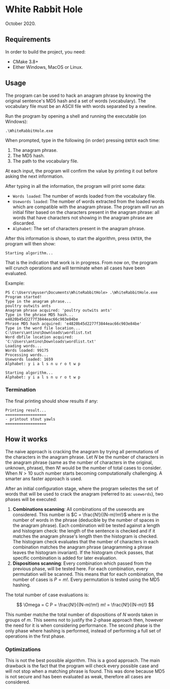 # White Rabbit Hole
October 2020.

## Requirements
In order to build the project, you need:

- CMake 3.8+
- Either Windows, MacOS or Linux.

## Usage
The program can be used to hack an anagram phrase by knowing the original sentence's MD5 hash and a set of words (vocabulary). The vocabulary file must be an ASCII file with words separated by a newline.

Run the program by opening a shell and running the executable (on Windows):

```
.\WhiteRabbitHole.exe
```

When prompted, type in the following (in order) pressing `ENTER` each time:

1. The anagram phrase.
2. The MD5 hash.
3. The path to the vocabulary file.

At each input, the program will confirm the value by printing it out before asking the next information.

After typing in all the information, the program will print some data:

- `Words loaded`: The number of words loaded from the vocabulary file.
- `Usewords loaded`: The number of words extracted from the loaded words which are compatible with the anagram phrase. The program will run an initial filter based on the characters present in the anagram phrase: all words that have characters not showing in the anagram phrase are discarded.
- `Alphabet`: The set of characters present in the anagram phrase.

After this information is shown, to start the algorithm, press `ENTER`, the program will then show:

```
Starting algorithm...
```

That is the indication that work is in progress. From now on, the program will crunch operations and will terminate when all cases have been evaluated.

Example:

```
PS C:\Users\myuser\Documents\WhiteRabbitHole> .\WhiteRabbitHole.exe
Program started!
Type in the anagram phrase...
poultry outwits ants
Anagram phrase acquired: 'poultry outwits ants'
Type in the phrase MD5 hash...
e4820b45d2277f3844eac66c903e84be
Phrase MD5 hash acquired: 'e4820b45d2277f3844eac66c903e84be'
Type in the word file location...
C:\Users\antino\Downloads\wordlist.txt
Word dbfile location acquired: 'C:\Users\antino\Downloads\wordlist.txt'
Loading words...
Words loaded: 99175
Processing words...
Usewords loaded: 1659
Alphabet: y i a l s n u r o t w p

Starting algorithm...
Alphabet: y i a l s n u r o t w p
```

### Termination
The final printing should show results if any:

```
Printing result...
==================
- printout stout yawls
==================
```

## How it works
The naive approach is cracking the anagram by trying all permutations of the characters in the anagram phrase. Let $N$ be the number of characters in the anagram phrase (same as the number of characters in the original, unknown, phrase), then $N!$ would be the number of total cases to consider. When $N > 10$ such number starts becoming computationally challenging. A smarter ans faster approach is used.

After an initial configuration stage, where the program selectes the set of words that will be used to crack the anagram (referred to as: `usewords`), two phases will be executed:

1. **Combinations scanning**: All combinations of the usewords are considered. This number is $C = \frac{N!}{(N-m)!m!}$ where $m$ is the number of words in the phrase (deducible by the number of spaces in the anagram phrase). Each combination will be tested against a length and histogram check: the length of the sentence is checked and if it matches the anagram phrase's length then the histogram is checked. The histogram check evaluates that the number of characters in each combination matches the anagram phrase (anagramming a phrase leaves the histogram invariant). If the histogram check passes, that specific combination is added for later evaluation.
2. **Dispositions scanning**: Every combination which passed from the previous phase, will be tested here. For each combination, every permutation will be scanned. This means that for each combination, the number of cases is $P = m!$. Every permutation is tested using the MD5 hashing.

The total number of case evaluations is:

$$
\Omega = C P = \frac{N!}{(N-m)!m!} m! = \frac{N!}{(N-m)!}
$$

This number matche the total number of dispositions of $N$ words taken in groups of $m$. This seems not to justify the 2-phase approach then, however the need for it is when considering performance. The second phase is the only phase where hashing is performed, instead of performing a full set of operations in the first phase.

### Optimizations
This is not the best possible algorithm. This is a good approach. The main drawback is the fact that the program will check every possible case and will not stop when a matching phrase is found. This was done because MD5 is not secure and has been evaluated as weak, therefore all cases are considered.